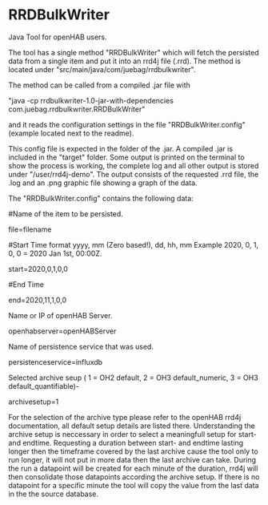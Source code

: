 RRDBulkWriter
=====

Java Tool for openHAB users.

The tool has a single method "RRDBulkWriter" which will fetch the persisted data from a single item and put it into an rrd4j file (.rrd).
The method is located under "src/main/java/com/juebag/rrdbulkwriter".

The method can be called from a compiled .jar file with

"java -cp rrdbulkwriter-1.0-jar-with-dependencies com.juebag.rrdbulkwriter.RRDBulkWriter"

and it reads the configuration settings in the file "RRDBulkWriter.config" (example located next to the readme). 

This config file is expected in the folder of the .jar. 
A compiled .jar is included in the "target" folder.
Some output is printed on the terminal to show the process is working, the complete log and all other output is stored under "/user/rrd4j-demo".
The output consists of the requested <itemname>.rrd file, the <itemname>.log and an <itemname>.png graphic file showing a graph of the data.

The "RRDBulkWriter.config" contains the following data:

#Name of the item to be persisted.

file=filename

#Start Time format yyyy, mm (Zero based!), dd, hh, mm  Example 2020, 0, 1, 0, 0 = 2020 Jan 1st, 00:00Z.

start=2020,0,1,0,0

#End Time

end=2020,11,1,0,0

Name or IP of openHAB Server.

openhabserver=openHABServer

Name of persistence service that was used.

persistenceservice=influxdb

Selected archive seup ( 1 = OH2 default, 2 = OH3 default_numeric, 3 = OH3 default_quantifiable)-

archivesetup=1

For the selection of the archive type please refer to the openHAB rrd4j documentation, all default setup details are listed there.
Understanding the archive setup is neccessary in order to select a meaningfull setup for start- and endtime. 
Requesting a duration between start- and endtime lasting longer then the timeframe covered by the last archive cause the tool only to run longer, it will not put in more data then the last archive can take.
During the run a datapoint will be created for each minute of the duration, rrd4j will then consolidate those datapoints according the archive setup. 
If there is no datapoint for a specific minute the tool will copy the value from the last data in the the source database.



